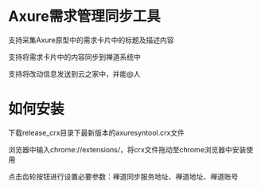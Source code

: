 # Axure需求管理同步工具
支持采集Axure原型中的需求卡片中的标题及描述内容

支持将需求卡片中的内容同步到禅道系统中

支持将改动信息发送到云之家中，并能@人

# 如何安装
下载release_crx目录下最新版本的axuresyntool.crx文件

浏览器中输入chrome://extensions/，将crx文件拖动至chrome浏览器中安装使用

点击齿轮按钮进行设置必要参数：禅道同步服务地址、禅道地址、禅道账号